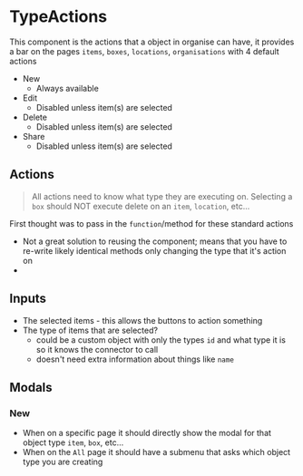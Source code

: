 # TypeActions

This component is the actions that a object in organise can have, it provides a bar on the pages `items`, `boxes`, `locations`, `organisations` with 4 default actions

-   New
    -   Always available
-   Edit
    -   Disabled unless item(s) are selected
-   Delete
    -   Disabled unless item(s) are selected
-   Share
    -   Disabled unless item(s) are selected

## Actions

> All actions need to know what type they are executing on. Selecting a `box` should NOT execute delete on an `item`, `location`, etc...

First thought was to pass in the `function`/method for these standard actions

-   Not a great solution to reusing the component; means that you have to re-write likely identical methods only changing the type that it's action on
-

## Inputs

-   The selected items - this allows the buttons to action something
-   The type of items that are selected?
    -   could be a custom object with only the types `id` and what type it is so it knows the connector to call
    -   doesn't need extra information about things like `name`

## Modals

### New

-   When on a specific page it should directly show the modal for that object type `item`, `box`, etc...
-   When on the `All` page it should have a submenu that asks which object type you are creating
